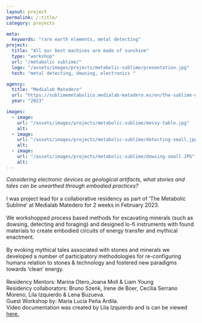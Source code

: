 ```yaml
---
layout: project
permalink: /:title/
category: projects

meta:
  keywords: "rare earth elements, metal detecting"
project:
  title: "All our best machines are made of sunshine"
  type: "workshop"
  url: "/metabolic sublime/"
  logo: "/assets/images/projects/metabolic-sublime/presentation.jpg"
  tech: "metal detecting, dowsing, electronics "

agency:
  title: "Medialab Matedero"
  url: "https://sublimemetabolico.medialab-matadero.es/en/the-sublime-metabolic/"
  year: "2023"

images:
  - image:
    url: "/assets/images/projects/metabolic-sublime/messy-table.jpg"
    alt:
  - image:
    url: "/assets/images/projects/metabolic-sublime/detecting-small.jpg"
    alt:
  - image:
    url: "/assets/images/projects/metabolic-sublime/dowsing-small.JPG"
    alt:
---
```

<p> <i> Considering electronic devices as geological artifacts, what stories and tales can be unearthed through embodied practices?</i>
<br>
<br>
I was project lead for a collaborative residency as part of ‘The Metabolic Sublime’ at Medialab Matedero for 2 weeks in February 2023.  
<br>
<br>
We workshopped process based methods for excavating minerals (such as dowsing, detecting and foraging) and designed lo-fi instruments with found materials to create embodied circuits of energy transfer and mythical enactment.
<br>
<br>
By evoking mythical tales associated with stones and minerals we developed a number of participatory methodologies for re-configuring humans relation to stones & technology and fostered new paradigms towards ‘clean’ energy.
<br>
<br>
Residency Mentors: Marina Otero,Joana Moll & Liam Young <br>
Residency collaborators: Bruno Szenk, Irene de Boer, Cecilia Serrano Moreno, Lila Izquierdo & Lena Buzueva.<br>
Guest Workshop by: Maria Lucia Peña Ardila. <br> 
Video documentation was created by Lila Izquierdo and is can be viewed <a href="https://www.youtube.com/watch?v=31oE_4-bZVk"> here. </a>




